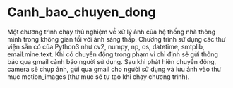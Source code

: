 # Canh_bao_chuyen_dong
Một chương trình chạy thủ nghiệm về xử lý ảnh của hệ thống nhà thông minh trong không gian tối với ánh sáng thấp.
Chương trình sử dụng các thư viện sẵn có của Python3 như cv2, numpy, np, os, datetime, smtplib, email.mine.text.
Khi có chuyển động trong phạm vi chỉ định sẽ gửi thông báo qua gmail cảnh báo người sử dụng.
Sau khi phát hiện chuyển động, camera sẽ chụp ảnh, gửi qua gmail cho người sử dụng và lưu ảnh vào thư mục motion_images (thư mục sẽ tự tạo khi chạy chương trình).
